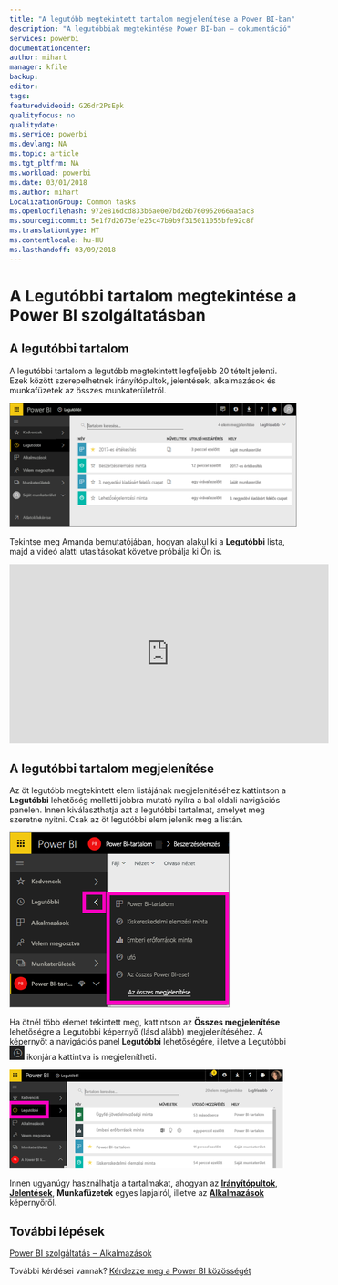 ```yaml
---
title: "A legutóbb megtekintett tartalom megjelenítése a Power BI-ban"
description: "A legutóbbiak megtekintése Power BI-ban ‒ dokumentáció"
services: powerbi
documentationcenter: 
author: mihart
manager: kfile
backup: 
editor: 
tags: 
featuredvideoid: G26dr2PsEpk
qualityfocus: no
qualitydate: 
ms.service: powerbi
ms.devlang: NA
ms.topic: article
ms.tgt_pltfrm: NA
ms.workload: powerbi
ms.date: 03/01/2018
ms.author: mihart
LocalizationGroup: Common tasks
ms.openlocfilehash: 972e816dcd833b6ae0e7bd26b760952066aa5ac8
ms.sourcegitcommit: 5e1f7d2673efe25c47b9b9f315011055bfe92c8f
ms.translationtype: HT
ms.contentlocale: hu-HU
ms.lasthandoff: 03/09/2018
---
```

# <a name="recent-content-in-power-bi-service"></a>A **Legutóbbi** tartalom megtekintése a Power BI szolgáltatásban


## <a name="what-is-recent-content"></a>A legutóbbi tartalom
A legutóbbi tartalom a legutóbb megtekintett legfeljebb 20 tételt jelenti.  Ezek között szerepelhetnek irányítópultok, jelentések, alkalmazások és munkafüzetek az összes munkaterületről.

![Legutóbbi tartalom ablak](media/service-recent/power-bi-recent-screen.png)

Tekintse meg Amanda bemutatójában, hogyan alakul ki a **Legutóbbi** lista, majd a videó alatti utasításokat követve próbálja ki Ön is.

<iframe width="560" height="315" src="https://www.youtube.com/embed/G26dr2PsEpk" frameborder="0" allowfullscreen></iframe>

## <a name="display-recent-content"></a>A legutóbbi tartalom megjelenítése
Az öt legutóbb megtekintett elem listájának megjelenítéséhez kattintson a **Legutóbbi** lehetőség melletti jobbra mutató nyílra a bal oldali navigációs panelen.  Innen kiválaszthatja azt a legutóbbi tartalmat, amelyet meg szeretne nyitni. Csak az öt legutóbbi elem jelenik meg a listán.

![Legutóbbi tartalom úszó menü](media/service-recent/power-bi-recent-flyout-new.png)

Ha ötnél több elemet tekintett meg, kattintson az **Összes megjelenítése** lehetőségre a Legutóbbi képernyő (lásd alább) megjelenítéséhez. A képernyőt a navigációs panel **Legutóbbi** lehetőségére, illetve a Legutóbbi ![Legutóbbi ikon](media/service-recent/power-bi-recent-icon.png) ikonjára kattintva is megjelenítheti.

![az összes legutóbbi tartalom megjelenítése](media/service-recent/power-bi-recent-list.png)

Innen ugyanúgy használhatja a tartalmakat, ahogyan az [**Irányítópultok**](service-dashboards.md), [**Jelentések**](service-reports.md), **Munkafüzetek** egyes lapjairól, illetve az [**Alkalmazások**](service-install-use-apps.md) képernyőről.

## <a name="next-steps"></a>További lépések
[Power BI szolgáltatás ‒ Alkalmazások](service-install-use-apps.md)

További kérdései vannak? [Kérdezze meg a Power BI közösségét](http://community.powerbi.com/)

